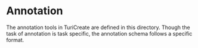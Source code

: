 # Annotation

The annotation tools in TuriCreate are defined in this directory. Though the task of annotation is task specific, the annotation schema follows a specific format.
